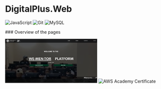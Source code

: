 # DigitalPlus.Web

<p align="left">
 <img alt="JavaScript" width="50px" src="https://cdn.jsdelivr.net/gh/devicons/devicon/icons/javascript/javascript-original.svg" />
  <img alt="Git" width="50px" src="https://cdn.jsdelivr.net/gh/devicons/devicon/icons/git/git-original.svg" />
 <img alt="MySQL" width="50px" src="https://cdn.jsdelivr.net/gh/devicons/devicon/icons/mysql/mysql-original-wordmark.svg" />
</p>
### Overview of the pages
<p align="left">
  <!-- Fixing the file path by replacing spaces with %20 and ensuring the correct folder structure -->
  <img src="Digital%20Plus%20Images/Landing%20Page/Landing.png" alt="Landing Page" width="300px"/>
  
  <!-- Fixing path for the second image -->
  <img src="AWScertificate.PNG" alt="AWS Academy Certificate" width="300px"/>
</p>

